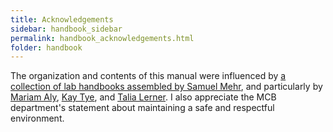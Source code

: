 ```yaml
---
title: Acknowledgements
sidebar: handbook_sidebar
permalink: handbook_acknowledgements.html
folder: handbook
---
```


The organization and contents of this manual were influenced by [a
collection of lab handbooks assembled by Samuel
Mehr](https://github.com/samuelmehr/handbooks), and particularly by
[Mariam Aly](https://github.com/alylab/labmanual), [Kay
Tye](http://tyelab.mit.edu/philosophy/b), and [Talia
Lerner](https://docs.google.com/document/d/1phmA17c_hkAfLZN1yMXtFlCYlEqXEc8izEQsfoqgdTY). I
also appreciate the MCB department's statement about maintaining a
safe and respectful environment.